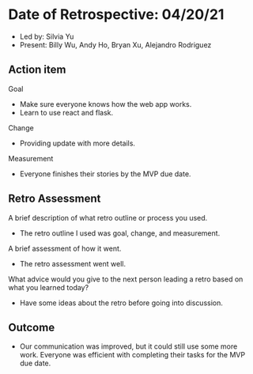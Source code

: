 # Date of Retrospective: 04/20/21

* Led by: Silvia Yu
* Present: Billy Wu, Andy Ho, Bryan Xu, Alejandro Rodriguez

## Action item

Goal
* Make sure everyone knows how the web app works. 
* Learn to use react and flask.

Change
* Providing update with more details.

Measurement
* Everyone finishes their stories by the MVP due date.

## Retro Assessment

A brief description of what retro outline or process you used.
* The retro outline I used was goal, change, and measurement.

 A brief assessment of how it went.
* The retro assessment went well.

 What advice would you give to the next person leading a retro based on what you learned today?
* Have some ideas about the retro before going into discussion.

## Outcome

* Our communication was improved, but it could still use some more work. Everyone was efficient with completing their tasks for the MVP due date. 
 
 
